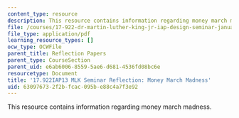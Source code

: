 ```yaml
---
content_type: resource
description: This resource contains information regarding money march madness.
file: /courses/17-922-dr-martin-luther-king-jr-iap-design-seminar-january-iap-2013/630976732f2bfcac095be88c4a7f3e92_MIT17_922IAP13_RefPapr5D.pdf
file_type: application/pdf
learning_resource_types: []
ocw_type: OCWFile
parent_title: Reflection Papers
parent_type: CourseSection
parent_uid: e6ab6006-8559-5ae6-d681-4536fd08bc6e
resourcetype: Document
title: '17.922IAP13 MLK Seminar Reflection: Money March Madness'
uid: 63097673-2f2b-fcac-095b-e88c4a7f3e92
---
```

This resource contains information regarding money march madness.

